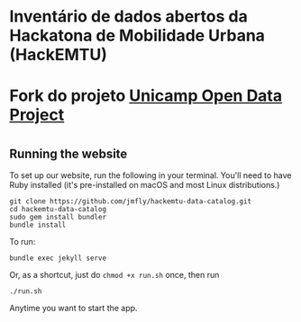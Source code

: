 # 
# Inventário de dados abertos da Hackatona de Mobilidade Urbana (HackEMTU)
#
# Fork do projeto [Unicamp Open Data Project](https://maronato.github.io/transparencia-data-catalog/)
#

## Running the website

To set up our website, run the following in your terminal. You'll need to have Ruby installed (it's pre-installed on macOS and most Linux distributions.)

```
git clone https://github.com/jmfly/hackemtu-data-catalog.git
cd hackemtu-data-catalog
sudo gem install bundler
bundle install
```

To run:

```
bundle exec jekyll serve
```

Or, as a shortcut, just do `chmod +x run.sh` once, then run

```
./run.sh
```

Anytime you want to start the app.
